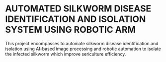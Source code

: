 # AUTOMATED SILKWORM DISEASE IDENTIFICATION AND ISOLATION SYSTEM USING ROBOTIC ARM
This project encompasses to automate silkworm disease identification and isolation using AI-based image processing and robotic automation to isolate the infected silkworm which improve sericulture efficiency.
